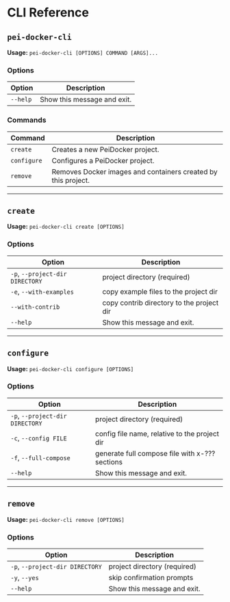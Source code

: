 # CLI Reference

## `pei-docker-cli`

**Usage:** `pei-docker-cli [OPTIONS] COMMAND [ARGS]...`

### Options

| Option | Description |
| --- | --- |
| `--help` | Show this message and exit. |

### Commands

| Command | Description |
| --- | --- |
| `create` | Creates a new PeiDocker project. |
| `configure` | Configures a PeiDocker project. |
| `remove` | Removes Docker images and containers created by this project. |

---

## `create`

**Usage:** `pei-docker-cli create [OPTIONS]`

### Options

| Option | Description |
| --- | --- |
| `-p`, `--project-dir DIRECTORY` | project directory (required) |
| `-e`, `--with-examples` | copy example files to the project dir |
| `--with-contrib` | copy contrib directory to the project dir |
| `--help` | Show this message and exit. |

---

## `configure`

**Usage:** `pei-docker-cli configure [OPTIONS]`

### Options

| Option | Description |
| --- | --- |
| `-p`, `--project-dir DIRECTORY` | project directory (required) |
| `-c`, `--config FILE` | config file name, relative to the project dir |
| `-f`, `--full-compose` | generate full compose file with x-??? sections |
| `--help` | Show this message and exit. |

---

## `remove`

**Usage:** `pei-docker-cli remove [OPTIONS]`

### Options

| Option | Description |
| --- | --- |
| `-p`, `--project-dir DIRECTORY` | project directory (required) |
| `-y`, `--yes` | skip confirmation prompts |
| `--help` | Show this message and exit. |
